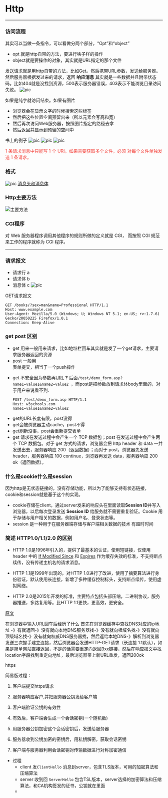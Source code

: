 # Http
--------
### 访问流程
其实可以当做一条指令，可以看做分两个部分，“Opt”和“object”
+ opt 就是http自带的方法，要进行啥子样的操作
+ object就是要操作的对象，其实就是URL指定的那个文件

发送请求就是用http自带的方法，比如Get。然后携带URL参数，发送给服务器。然后服务器根据发过来的请求，返回 __响应消息__ 其实就是一些数据并且附带状态码。比如404就是没找到资源，500表示服务器错误，403表示不能浏览目录访问失败。
![pic](https://raw.githubusercontent.com/lish44/pic/main/res/202205162329001.png)

如果是纯字就访问结束。如果有图片
+ 浏览器会在显示文字的时候搜索这些标签
+ 然后把这些位置空间预留出来（所以元素会写高和宽）
+ 然后再次访问Web服务器，按照图片指定的路径去拿
+ 然后返回并显示到预留的空间中

书上的例子
![pic](https://raw.githubusercontent.com/lish44/pic/main/res/202205162330859.png)
![pic](https://raw.githubusercontent.com/lish44/pic/main/res/202205162331802.png)
![pic](https://raw.githubusercontent.com/lish44/pic/main/res/202205162331412.png)

<font color=#f4433c>1 条请求消息中只能写 1 个 URI。如果需要获取多个文件，必须 对每个文件单独发送 1 条请求。</font> 


### 格式
![pic](https://raw.githubusercontent.com/lish44/pic/main/res/202205162330604.png)
[消息头和消息体](https://blog.csdn.net/destiny1507/article/details/81701106) 


### Http主要方法
![主要方法](https://raw.githubusercontent.com/lish44/pic/main/res/202205162328807.png)

### CGI程序
对 Web 服务器程序调用其他程序的规则所做的定义就是 CGI，
而按照 CGI 规范来工作的程序就称为 CGI 程序。


--------

### 请求报文

- 请求行 a 
- 请求体 b
- 消息体 c
![pic](https://raw.githubusercontent.com/lish44/pic/main/res/202302092132426.png)

GET请求报文
```http
GET /books/?sex=man&name=Professional HTTP/1.1
Host: www.example.com
User-Agent: Mozilla/5.0 (Windows; U; Windows NT 5.1; en-US; rv:1.7.6)
Gecko/20050225 Firefox/1.0.1
Connection: Keep-Alive
```

### get post 区别

- get 用来一般用来请求，比如地址栏回车其实就是发了一个get请求，主要请求服务器返回的资源
- post 一般用<form>表单提交，相当于一个push操作
- get 不安全因为参数再[URL](URL.md) **?** 后面`/test/demo_form.asp?name1=value1&name2=value2 `，而post是把参数放到请求体body里面的，对于用户来说看不到. 
  ```http
  POST /test/demo_form.asp HTTP/1.1
  Host: w3schools.com
  name1=value1&name2=value2 
  ```
- get的URL长度有限，post没得
- get会被浏览器主动cache，post不得
- get刷新没事，post会重新提交表单
- get 请求在发送过程中会产生一个 TCP 数据包；post 在发送过程中会产生两个 TCP 数据包。对于 get 方式的请求，浏览器会把 http header 和 data 一并发送出去，服务器响应 200（返回数据）；而对于 post，浏览器先发送 header，服务器响应 100 continue，浏览器再发送 data，服务器响应 200 ok（返回数据）。

### 什么是cookie什么是session

因为http是无状态链接的，没有存储功能，所以为了能够支持有状态链接，cookie和session就是基于这个的实现。

- cookie存储在client，通过server发来的响应头在里面读取**Session ID**并写入浏览器，以后每次登录发送 **Session ID** 给服务就不需要重复验证。Cookie 用于存储与用户相关的数据，例如用户名、登录状态等。
- session 是一种用于在服务器端存储与客户端相关数据的技术 有超时时间 
  
### 简述 HTTP1.0/1.1/2.0 的区别

- HTTP 1.0是1996年引入的，提供了最基本的认证，使用短链接，仅使用 header 中的 [If Modified Since](If-Modified-Since.md) 和 [Expires](Expires.md) 作为缓存失效的标准，不支持断点续传，没有传递主机名的请求消息。

- HTTP 1.1是1999年出现的，对HTTP 1.0进行了改进，使用了摘要算法进行身份验证，默认使用长连接，新增了多种缓存控制标头，支持断点续传，使用虚拟网络。

- HTTP 2.0是2015年开发的标准，主要特点包括头部压缩，二进制协议，服务器推送，多路复用等。比HTTP 1.1更快，更高效，更安全。

[原文](https://zhuanlan.zhihu.com/p/135947893) 

在浏览器中输入URL回车后经历了什么
首先在浏览器缓存中查找DNS对应的ip地址 -》有就返回-》没有就向本地DNS服务器找-》没有就向根域名找-》没有就向顶级域名找-》没有就向权威DNS服务器找，然后返给本地DNS-》解析到浏览器发送三次握手建立连接，然后浏览器会发送HTTP-GET请求（长连接 1.1默认），如果是简单网站直接返回，不是的话需要重定向返回3xx链接，然后在响应报文中找location字段找到重定向地址，最后浏览器带上新URL重发，返回200ok

https

简易版过程：
1. 客户端提交https请求

2. 服务器响应客户,并把服务器公钥发给客户端

3. 客户端验证公钥的有效性

4. 有效后，客户端会生成一个会话密钥(一个随机数)

5. 用服务器公钥加密这个会话密钥后，发送给服务器

6. 服务器收到公钥加密的密钥后，用私钥解密，获取会话密钥

7. 客户端与服务器利用会话密钥对传输数据进行对称加密通信

- 过程 
  - client 发`ClientHello` 消息到server，包含TLS版本，可用的加密算法和压缩算法
  - server 收到回 `ServerHello` 包含TSL版本，server选择的加密算法和压缩算法，和CA机构签发的证书，公钥就在里面
  - 
